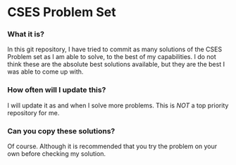 # CSES Problem Set

### What it is?

In this git repository, I have tried to 
commit as many solutions of the CSES Problem set
as I am able to solve, to the best of my capabilities.
I do not think these are the absolute best solutions available, but
they are the best I was able to come up with.

### How often will I update this?

I will update it as and when I solve more problems.
This is <em>NOT</em> a top priority repository for me.

### Can you copy these solutions?

Of course. Although it is recommended that you 
try the problem on your own before checking 
my solution.